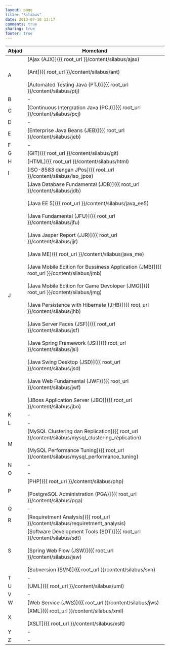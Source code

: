```yaml
---
layout: page
title: "Silabus"
date: 2013-07-18 13:17
comments: true
sharing: true
footer: true
---
```


<div markdown class="pageSilabus">

 Abjad| Homeland
------|----------
A|[Ajax (AJX)]({{ root_url }}/content/silabus/ajax)<br><br>[Ant]({{ root_url }}/content/silabus/ant)<br><br>[Automated Testing Java (PTJ)]({{ root_url }}/content/silabus/ptj)
B|-
C|[Continuous Intergration Java (PCJ)]({{ root_url }}/content/silabus/pcj)
D|-
E|[Enterprise Java Beans (JEB)]({{ root_url }}/content/silabus/jeb)
F|-
G|[GIT]({{ root_url }}/content/silabus/git)
H|[HTML]({{ root_url }}/content/silabus/html)
I|[ISO-8583 dengan JPos]({{ root_url }}/content/silabus/iso_jpos)
J|[Java Database Fundamental (JDB)]({{ root_url }}/content/silabus/jdb)<br><br>[Java EE 5]({{ root_url }}/content/silabus/java_ee5)<br><br>[Java Fundamental (JFU)]({{ root_url }}/content/silabus/jfu)<br><br>[Java Jasper Report (JJR)]({{ root_url }}/content/silabus/jjr)<br><br>[Java ME]({{ root_url }}/content/silabus/java_me)<br><br>[Java Mobile Edition for Bussiness Application (JMB)]({{ root_url }}/content/silabus/jmb)<br><br>[Java Mobile Edition for Game Devoloper (JMG)]({{ root_url }}/content/silabus/jmg)<br><br>[Java Persistence with Hibernate (JHB)]({{ root_url }}/content/silabus/jhb)<br><br>[Java Server Faces (JSF)]({{ root_url }}/content/silabus/jsf)<br><br>[Java Spring Framework (JSI)]({{ root_url }}/content/silabus/jsi)<br><br>[Java Swing Desktop (JSD)]({{ root_url }}/content/silabus/jsd)<br><br>[Java Web Fundamental (JWF)]({{ root_url }}/content/silabus/jwf)<br><br>[JBoss Application Server (JBO)]({{ root_url }}/content/silabus/jbo)
K|-
L|-
M|[MySQL Clustering dan Replication]({{ root_url }}/content/silabus/mysql_clustering_replication)<br><br>[MySQL Performance Tuning]({{ root_url }}/content/silabus/mysql_performance_tuning)
N|-
O|-
P|[PHP]({{ root_url }}/content/silabus/php)<br><br>[PostgreSQL Administration (PGA)]({{ root_url }}/content/silabus/pga)
Q|-
R|[Requiretment Analysis]({{ root_url }}/content/silabus/requiretment_analysis)
S|[Software Development Tools (SDT)]({{ root_url }}/content/silabus/sdt)<br><br>[Spring Web Flow (JSW)]({{ root_url }}/content/silabus/jsw)<br><br>[Subversion (SVN)]({{ root_url }}/content/silabus/svn)
T|-
U|[UML]({{ root_url }}/content/silabus/uml)
V|-
W|[Web Service (JWS)]({{ root_url }}/content/silabus/jws)
X|[XML]({{ root_url }}/content/silabus/xml)<br><br>[XSLT]({{ root_url }}/content/silabus/xslt)
Y|-
Z|-

